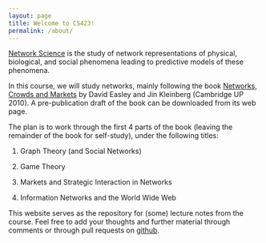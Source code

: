 ```yaml
---
layout: page
title: Welcome to CS423!
permalink: /about/
---
```


[Network Science](https://en.wikipedia.org/wiki/Network_science) is
the study of network representations of physical, biological, and
social phenomena leading to predictive models of these phenomena.

In this course, we will study networks, mainly following the book
[Networks, Crowds and Markets](https://www.cs.cornell.edu/home/kleinber/networks-book/) by David Easley and Jin Kleinberg (Cambridge UP 2010).
A pre-publication draft of the book can be downloaded from its web page.

The plan is to work through the first 4 parts of the book
(leaving the remainder of the book for self-study), under the following titles:

1. Graph Theory (and Social Networks)

1. Game Theory

1. Markets and Strategic Interaction in Networks

1. Information Networks and the World Wide Web

This website serves as the repository for (some) lecture notes
from the course.  Feel free to add your thoughts
and further material through comments
or through pull requests on [github](https://github.com/cs423/cs423.github.io).